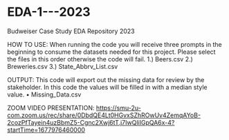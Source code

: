 # EDA-1---2023
Budweiser Case Study EDA Repository 2023

HOW TO USE:
When running the code you will receive three prompts in the beginning to consume the datasets needed for this project. Please select the files in this order otherwise the code will fail.
1.)	Beers.csv
2.)	Breweries.csv
3.)	State_Abbrv_List.csv

OUTPUT:
This code will export out the missing data for review by the stakeholder. 
In this code the values will be filled in with a median style value.
•	Missing_Data.csv

ZOOM VIDEO PRESENTATION:
https://smu-2u-com.zoom.us/rec/share/0DbdQE4Lt0HGvxSZhROwUv4ZemqAYoB-2cozPfTayein4uzBbmZ5-Cgnc2Xwj6tT.j7IwQliIGpQA6x-4?startTime=1677976460000





